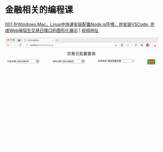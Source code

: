 # 金融相关的编程课



[001 在Windows,Mac，Linux中快速安装配置Node.js环境，并安装VSCode, 完成Web端恒生交易日接口的图形化展示](https://www.v2fy.com/p/2021-10-27-node_js-1635325734000/) | [视频地址](https://developer.hs.net/topic/index?id=1554)

![效果](https://raw.githubusercontent.com/zhaoolee/it/master/README/1635678590302KrWNBXNw.gif)

